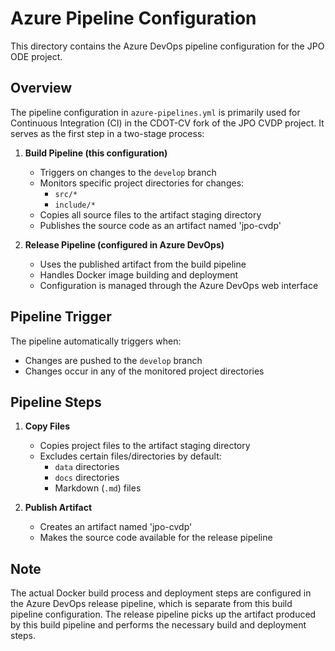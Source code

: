 # Azure Pipeline Configuration

This directory contains the Azure DevOps pipeline configuration for the JPO ODE project.

## Overview

The pipeline configuration in `azure-pipelines.yml` is primarily used for Continuous Integration (CI) in the CDOT-CV fork of the JPO CVDP project. It serves as the first step in a two-stage process:

1. **Build Pipeline (this configuration)**
   - Triggers on changes to the `develop` branch
   - Monitors specific project directories for changes:
     - `src/*`
     - `include/*`
   - Copies all source files to the artifact staging directory
   - Publishes the source code as an artifact named 'jpo-cvdp'

2. **Release Pipeline (configured in Azure DevOps)**
   - Uses the published artifact from the build pipeline
   - Handles Docker image building and deployment
   - Configuration is managed through the Azure DevOps web interface

## Pipeline Trigger

The pipeline automatically triggers when:

- Changes are pushed to the `develop` branch
- Changes occur in any of the monitored project directories

## Pipeline Steps

1. **Copy Files**
   - Copies project files to the artifact staging directory
   - Excludes certain files/directories by default:
     - `data` directories
     - `docs` directories
     - Markdown (`.md`) files

2. **Publish Artifact**
   - Creates an artifact named 'jpo-cvdp'
   - Makes the source code available for the release pipeline

## Note

The actual Docker build process and deployment steps are configured in the Azure DevOps release pipeline, which is separate from this build pipeline configuration. The release pipeline picks up the artifact produced by this build pipeline and performs the necessary build and deployment steps.
